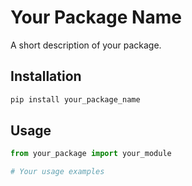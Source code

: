 # Your Package Name

A short description of your package.

## Installation

```bash
pip install your_package_name
```

## Usage

```python
from your_package import your_module

# Your usage examples
```
